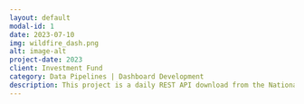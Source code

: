 ```yaml
---
layout: default
modal-id: 1
date: 2023-07-10
img: wildfire_dash.png
alt: image-alt
project-date: 2023
client: Investment Fund
category: Data Pipelines | Dashboard Development
description: This project is a daily REST API download from the National Interagency Fire Center, which tracks new fire activity to compare to prior years. Incidents are cataloged individually and stored in Snowflake for further analysis and tracking. This project was completed to help estimate the revenue trajectory YoY for fire retardant companies, as well as tanker jet companies.
---
```

